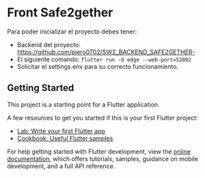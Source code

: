 # Front Safe2gether

Para poder inicializar el proyecto debes tener:

- Backend del proyecto: https://github.com/piero0702/SW2_BACKEND_SAFE2GETHER-
- El siguiente comando:
``` flutter run -d edge --web-port=52802 ```
- Solicitar el settings.env para su correcto funcionamiento.

## Getting Started

This project is a starting point for a Flutter application.

A few resources to get you started if this is your first Flutter project:

- [Lab: Write your first Flutter app](https://docs.flutter.dev/get-started/codelab)
- [Cookbook: Useful Flutter samples](https://docs.flutter.dev/cookbook)

For help getting started with Flutter development, view the
[online documentation](https://docs.flutter.dev/), which offers tutorials,
samples, guidance on mobile development, and a full API reference.
